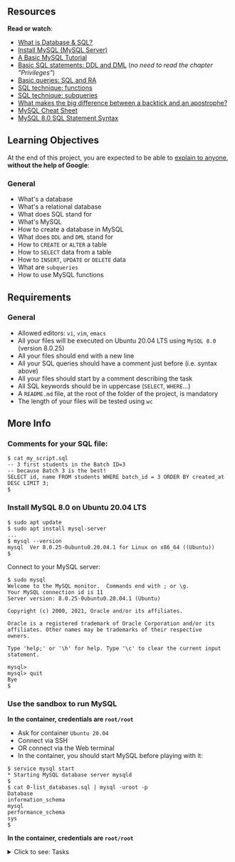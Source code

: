 # 

<p><img src="https://s3.eu-west-3.amazonaws.com/hbtn.intranet.project.files/holbertonschool-higher-level_programming+/272/rtcwz.jpg" alt="" loading='lazy' style="" /></p>

<h2>Resources</h2>

<p><strong>Read or watch</strong>:</p>

<ul>
<li><a href="/rltoken/jRAhwW4u4YvZtLtMGU2_6g" title="What is Database & SQL?" target="_blank">What is Database & SQL?</a> </li>
<li><a href="/rltoken/s3m_emsaSthyY041Wacgxg" title="Install MySQL (MySQL Server)" target="_blank">Install MySQL (MySQL Server)</a></li>
<li><a href="/rltoken/m_0RMf4RcC5NrHyjY1xN3w" title="A Basic MySQL Tutorial" target="_blank">A Basic MySQL Tutorial</a> </li>
<li><a href="/rltoken/-Qrnbp5eKmo7ajPDZekjfg" title="Basic SQL statements: DDL and DML" target="_blank">Basic SQL statements: DDL and DML</a> (<em>no need to read the chapter "Privileges"</em>)</li>
<li><a href="/rltoken/wXN5s1qexSTMh--NkTF1_w" title="Basic queries: SQL and RA" target="_blank">Basic queries: SQL and RA</a> </li>
<li><a href="/rltoken/7khGjnehvjHnqNZ9yizggg" title="SQL technique: functions" target="_blank">SQL technique: functions</a> </li>
<li><a href="/rltoken/xnJcopQTZyUke3LdAkOwow" title="SQL technique: subqueries" target="_blank">SQL technique: subqueries</a> </li>
<li><a href="/rltoken/QEr3XcBPhIR-E8NSSn1nzg" title="What makes the big difference between a backtick and an apostrophe?" target="_blank">What makes the big difference between a backtick and an apostrophe?</a> </li>
<li><a href="/rltoken/DGejihlnOkkNq-qJFM15MA" title="MySQL Cheat Sheet" target="_blank">MySQL Cheat Sheet</a> </li>
<li><a href="/rltoken/ePNUeloWxfiXwec7HeKe7Q" title="MySQL 8.0 SQL Statement Syntax" target="_blank">MySQL 8.0 SQL Statement Syntax</a> </li>
</ul>

<h2>Learning Objectives</h2>

<p>At the end of this project, you are expected to be able to <a href="/rltoken/6bUOgrGi5Yd_I65Jp9bAfg" title="explain to anyone" target="_blank">explain to anyone</a>, <strong>without the help of Google</strong>:</p>

<h3>General</h3>

<ul>
<li>What's a database</li>
<li>What's a relational database</li>
<li>What does SQL stand for</li>
<li>What's MySQL</li>
<li>How to create a database in MySQL</li>
<li>What does <code>DDL</code> and <code>DML</code> stand for</li>
<li>How to <code>CREATE</code> or <code>ALTER</code> a table</li>
<li>How to <code>SELECT</code> data from a table</li>
<li>How to <code>INSERT</code>, <code>UPDATE</code> or <code>DELETE</code> data</li>
<li>What are <code>subqueries</code></li>
<li>How to use MySQL functions</li>
</ul>

<h2>Requirements</h2>

<h3>General</h3>

<ul>
<li>Allowed editors: <code>vi</code>, <code>vim</code>, <code>emacs</code></li>
<li>All your files will be executed on Ubuntu 20.04 LTS using <code>MySQL 8.0</code> (version 8.0.25)</li>
<li>All your files should end with a new line</li>
<li>All your SQL queries should have a comment just before (i.e. syntax above)</li>
<li>All your files should start by a comment describing the task</li>
<li>All SQL keywords should be in uppercase (<code>SELECT</code>, <code>WHERE</code>&hellip;)</li>
<li>A <code>README.md</code> file, at the root of the folder of the project, is mandatory</li>
<li>The length of your files will be tested using <code>wc</code></li>
</ul>

<h2>More Info</h2>

<h3>Comments for your SQL file:</h3>

<pre><code>$ cat my_script.sql
-- 3 first students in the Batch ID=3
-- because Batch 3 is the best!
SELECT id, name FROM students WHERE batch_id = 3 ORDER BY created_at DESC LIMIT 3;
$
</code></pre>

<h3>Install MySQL 8.0 on Ubuntu 20.04 LTS</h3>

<pre><code>$ sudo apt update
$ sudo apt install mysql-server
...
$ mysql --version
mysql  Ver 8.0.25-0ubuntu0.20.04.1 for Linux on x86_64 ((Ubuntu))
$
</code></pre>

<p>Connect to your MySQL server:</p>

<pre><code>$ sudo mysql
Welcome to the MySQL monitor.  Commands end with ; or \g.
Your MySQL connection id is 11
Server version: 8.0.25-0ubuntu0.20.04.1 (Ubuntu)

Copyright (c) 2000, 2021, Oracle and/or its affiliates.

Oracle is a registered trademark of Oracle Corporation and/or its
affiliates. Other names may be trademarks of their respective
owners.

Type 'help;' or '\h' for help. Type '\c' to clear the current input statement.

mysql>
mysql> quit
Bye
$
</code></pre>

<h3>Use the sandbox to run MySQL</h3>

<p><strong>In the container, credentials are <code>root/root</code></strong></p>

<ul>
<li>Ask for container <code>Ubuntu 20.04</code></li>
<li>Connect via SSH</li>
<li>OR connect via the Web terminal</li>
<li>In the container, you should start MySQL before playing with it:</li>
</ul>

<pre><code>$ service mysql start
* Starting MySQL database server mysqld
$
$ cat 0-list_databases.sql | mysql -uroot -p
Database
information_schema
mysql
performance_schema
sys
$
</code></pre>

<p><strong>In the container, credentials are <code>root/root</code></strong></p>


<details>
<summary>Click to see: Tasks</summary>

<h3 class="panel-title">
0. List databases
</h3>

Write a script that lists all databases of your MySQL server.</p>

<pre><code>guillaume@ubuntu:~/$ cat 0-list_databases.sql | mysql -hlocalhost -uroot -p
Enter password:
Database
information_schema
mysql
performance_schema
sys
guillaume@ubuntu:~/$
</code></pre>

</div>

<div class="list-group">
<!-- Task URLs -->

<!-- Technical information -->
<div class="list-group-item">
<p><strong>Repo:</strong></p>
<ul>
<li>GitHub repository: <code>holbertonschool-higher_level_programming</code></li>
<li>Directory: <code>SQL_introduction</code></li>
<li>File: <code>0-list_databases.sql</code></li>
</ul>
</div>

<h3 class="panel-title">
1. Create a database
</h3>

Write a script that creates the database <code>hbtn_0c_0</code> in your MySQL server.</p>

<ul>
<li>If the database <code>hbtn_0c_0</code> already exists, your script should not fail</li>
<li>You are not allowed to use the <code>SELECT</code> or <code>SHOW</code> statements</li>
</ul>

<pre><code>guillaume@ubuntu:~/$ cat 1-create_database_if_missing.sql | mysql -hlocalhost -uroot -p
Enter password:
guillaume@ubuntu:~/$ cat 0-list_databases.sql | mysql -hlocalhost -uroot -p
Enter password:
Database
information_schema
hbtn_0c_0
mysql
performance_schema
guillaume@ubuntu:~/$ cat 1-create_database_if_missing.sql | mysql -hlocalhost -uroot -p
Enter password:
guillaume@ubuntu:~/$
</code></pre>

</div>

<div class="list-group">
<!-- Task URLs -->

<!-- Technical information -->
<div class="list-group-item">
<p><strong>Repo:</strong></p>
<ul>
<li>GitHub repository: <code>holbertonschool-higher_level_programming</code></li>
<li>Directory: <code>SQL_introduction</code></li>
<li>File: <code>1-create_database_if_missing.sql</code></li>
</ul>
</div>

<h3 class="panel-title">
2. Delete a database
</h3>

Write a script that deletes the database <code>hbtn_0c_0</code> in your MySQL server.</p>

<ul>
<li>If the database <code>hbtn_0c_0</code> doesn't exist, your script should not fail</li>
<li>You are not allowed to use the <code>SELECT</code> or <code>SHOW</code> statements</li>
</ul>

<pre><code>guillaume@ubuntu:~/$ cat 0-list_databases.sql | mysql -hlocalhost -uroot -p
Enter password:
Database
hbtn_0c_0
information_schema
mysql
performance_schema
sys
guillaume@ubuntu:~/$ cat 2-remove_database.sql | mysql -hlocalhost -uroot -p
Enter password:
guillaume@ubuntu:~/$ cat 0-list_databases.sql | mysql -hlocalhost -uroot -p
Enter password:
Database
information_schema
mysql
performance_schema
sys
guillaume@ubuntu:~/$
</code></pre>

</div>

<div class="list-group">
<!-- Task URLs -->

<!-- Technical information -->
<div class="list-group-item">
<p><strong>Repo:</strong></p>
<ul>
<li>GitHub repository: <code>holbertonschool-higher_level_programming</code></li>
<li>Directory: <code>SQL_introduction</code></li>
<li>File: <code>2-remove_database.sql</code></li>
</ul>
</div>

<h3 class="panel-title">
3. List tables
</h3>

Write a script that lists all the tables of a database in your MySQL server.</p>

<ul>
<li>The database name will be passed as argument of <code>mysql</code> command (in the following example: <code>mysql</code> is the name of the database)</li>
</ul>

<pre><code>guillaume@ubuntu:~/$ cat 3-list_tables.sql | mysql -hlocalhost -uroot -p mysql
Enter password:
Tables_in_mysql
columns_priv
component
db
default_roles
engine_cost
func
general_log
global_grants
gtid_executed
help_category
help_keyword
help_relation
help_topic
innodb_index_stats
innodb_table_stats
password_history
plugin
procs_priv
proxies_priv
replication_asynchronous_connection_failover
replication_asynchronous_connection_failover_managed
role_edges
server_cost
servers
slave_master_info
slave_relay_log_info
slave_worker_info
slow_log
tables_priv
time_zone
time_zone_leap_second
time_zone_name
time_zone_transition
time_zone_transition_type
user
guillaume@ubuntu:~/$
</code></pre>

</div>

<div class="list-group">
<!-- Task URLs -->

<!-- Technical information -->
<div class="list-group-item">
<p><strong>Repo:</strong></p>
<ul>
<li>GitHub repository: <code>holbertonschool-higher_level_programming</code></li>
<li>Directory: <code>SQL_introduction</code></li>
<li>File: <code>3-list_tables.sql</code></li>
</ul>
</div>

<h3 class="panel-title">
4. First table
</h3>

Write a script that creates a table called <code>first_table</code> in the current database in your MySQL server.</p>

<ul>
<li><code>first_table</code> description:

<ul>
<li><code>id</code> INT</li>
<li><code>name</code> VARCHAR(256)</li>
</ul></li>
<li>The database name will be passed as an argument of the <code>mysql</code> command</li>
<li>If the table <code>first_table</code> already exists, your script should not fail</li>
<li>You are not allowed to use the <code>SELECT</code> or <code>SHOW</code> statements</li>
</ul>

<pre><code>guillaume@ubuntu:~/$ cat 4-first_table.sql | mysql -hlocalhost -uroot -p hbtn_0c_0
Enter password:
guillaume@ubuntu:~/$ cat 3-list_tables.sql | mysql -hlocalhost -uroot -p hbtn_0c_0
Enter password:
Tables_in_hbtn_0c_0
first_table
guillaume@ubuntu:~/$
</code></pre>

</div>

<div class="list-group">
<!-- Task URLs -->

<!-- Technical information -->
<div class="list-group-item">
<p><strong>Repo:</strong></p>
<ul>
<li>GitHub repository: <code>holbertonschool-higher_level_programming</code></li>
<li>Directory: <code>SQL_introduction</code></li>
<li>File: <code>4-first_table.sql</code></li>
</ul>
</div>

<h3 class="panel-title">
5. Full description
</h3>

Write a script that prints the following description of the table <code>first_table</code> from the database <code>hbtn_0c_0</code> in your MySQL server.</p>

<ul>
<li>The database name will be passed as an argument of the <code>mysql</code> command</li>
<li>You are not allowed to use the <code>DESCRIBE</code> or <code>EXPLAIN</code> statements</li>
</ul>

<pre><code>guillaume@ubuntu:~/$ cat 5-full_table.sql | mysql -hlocalhost -uroot -p hbtn_0c_0
Enter password:
Table   Create Table
first_table     CREATE TABLE `first_table` (\n  `id` int DEFAULT NULL,\n  `name` varchar(256) DEFAULT NULL\n) ENGINE=InnoDB DEFAULT CHARSET=utf8mb4 COLLATE=utf8mb4_0900_ai_ci
guillaume@ubuntu:~/$
</code></pre>

</div>

<div class="list-group">
<!-- Task URLs -->

<!-- Technical information -->
<div class="list-group-item">
<p><strong>Repo:</strong></p>
<ul>
<li>GitHub repository: <code>holbertonschool-higher_level_programming</code></li>
<li>Directory: <code>SQL_introduction</code></li>
<li>File: <code>5-full_table.sql</code></li>
</ul>
</div>

<h3 class="panel-title">
6. List all in table
</h3>

Write a script that lists all rows of the table <code>first_table</code> from the database <code>hbtn_0c_0</code> in your MySQL server.</p>

<ul>
<li>All fields should be printed</li>
<li>The database name will be passed as an argument of the <code>mysql</code> command</li>
</ul>

<pre><code>guillaume@ubuntu:~/$ cat 6-list_values.sql | mysql -hlocalhost -uroot -p hbtn_0c_0
Enter password:
guillaume@ubuntu:~/$
</code></pre>

</div>

<div class="list-group">
<!-- Task URLs -->

<!-- Technical information -->
<div class="list-group-item">
<p><strong>Repo:</strong></p>
<ul>
<li>GitHub repository: <code>holbertonschool-higher_level_programming</code></li>
<li>Directory: <code>SQL_introduction</code></li>
<li>File: <code>6-list_values.sql</code></li>
</ul>
</div>

<h3 class="panel-title">
7. First add
</h3>

Write a script that inserts a new row in the table <code>first_table</code> (database <code>hbtn_0c_0</code>) in your MySQL server.</p>

<ul>
<li>New row:

<ul>
<li><code>id</code> = <code>89</code></li>
<li><code>name</code> = <code>Best School</code></li>
</ul></li>
<li>The database name will be passed as an argument of the <code>mysql</code> command</li>
</ul>

<pre><code>guillaume@ubuntu:~/$ cat 7-insert_value.sql | mysql -hlocalhost -uroot -p hbtn_0c_0
Enter password:
guillaume@ubuntu:~/$ cat 6-list_values.sql | mysql -hlocalhost -uroot -p hbtn_0c_0
Enter password:
id  name
89  Best School
guillaume@ubuntu:~/$ cat 7-insert_value.sql | mysql -hlocalhost -uroot -p hbtn_0c_0
Enter password:
guillaume@ubuntu:~/$ cat 7-insert_value.sql | mysql -hlocalhost -uroot -p hbtn_0c_0
Enter password:
guillaume@ubuntu:~/$ cat 6-list_values.sql | mysql -hlocalhost -uroot -p hbtn_0c_0
Enter password:
id  name
89  Best School
89  Best School
89  Best School
guillaume@ubuntu:~/$
</code></pre>

</div>

<div class="list-group">
<!-- Task URLs -->

<!-- Technical information -->
<div class="list-group-item">
<p><strong>Repo:</strong></p>
<ul>
<li>GitHub repository: <code>holbertonschool-higher_level_programming</code></li>
<li>Directory: <code>SQL_introduction</code></li>
<li>File: <code>7-insert_value.sql</code></li>
</ul>
</div>

<h3 class="panel-title">
8. Count 89
</h3>

Write a script that displays the number of records with <code>id = 89</code> in the table <code>first_table</code> of the database <code>hbtn_0c_0</code> in your MySQL server.</p>

<ul>
<li>The database name will be passed as an argument of the <code>mysql</code> command</li>
</ul>

<pre><code>guillaume@ubuntu:~/$ cat 8-count_89.sql | mysql -hlocalhost -uroot -p hbtn_0c_0 | tail -1
Enter password:
3
guillaume@ubuntu:~/$
</code></pre>

</div>

<div class="list-group">
<!-- Task URLs -->

<!-- Technical information -->
<div class="list-group-item">
<p><strong>Repo:</strong></p>
<ul>
<li>GitHub repository: <code>holbertonschool-higher_level_programming</code></li>
<li>Directory: <code>SQL_introduction</code></li>
<li>File: <code>8-count_89.sql</code></li>
</ul>
</div>

<h3 class="panel-title">
9. Full creation
</h3>

Write a script that creates a table <code>second_table</code> in the database <code>hbtn_0c_0</code> in your MySQL server and add multiples rows.</p>

<ul>
<li><code>second_table</code> description:

<ul>
<li><code>id</code> INT</li>
<li><code>name</code> VARCHAR(256)</li>
<li><code>score</code> INT</li>
</ul></li>
<li>The database name will be passed as an argument to the <code>mysql</code> command</li>
<li>If the table <code>second_table</code> already exists, your script should not fail</li>
<li>You are not allowed to use the <code>SELECT</code> and <code>SHOW</code> statements</li>
<li>Your script should create these records:

<ul>
<li><code>id</code> = 1, <code>name</code> = "John", <code>score</code> = 10</li>
<li><code>id</code> = 2, <code>name</code> = "Alex", <code>score</code> = 3</li>
<li><code>id</code> = 3, <code>name</code> = "Bob", <code>score</code> = 14</li>
<li><code>id</code> = 4, <code>name</code> = "George", <code>score</code> = 8</li>
</ul></li>
</ul>

<pre><code>guillaume@ubuntu:~/$ cat 9-full_creation.sql | mysql -hlocalhost -uroot -p hbtn_0c_0
Enter password:
guillaume@ubuntu:~/$
</code></pre>

</div>

<div class="list-group">
<!-- Task URLs -->

<!-- Technical information -->
<div class="list-group-item">
<p><strong>Repo:</strong></p>
<ul>
<li>GitHub repository: <code>holbertonschool-higher_level_programming</code></li>
<li>Directory: <code>SQL_introduction</code></li>
<li>File: <code>9-full_creation.sql</code></li>
</ul>
</div>

<h3 class="panel-title">
10. List by best
</h3>

Write a script that lists all records of the table <code>second_table</code> of the database <code>hbtn_0c_0</code> in your MySQL server.</p>

<ul>
<li>Results should display both the score and the name (in this order)</li>
<li>Records should be ordered by score (top first) </li>
<li>The database name will be passed as an argument of the <code>mysql</code> command</li>
</ul>

<pre><code>guillaume@ubuntu:~/$ cat 10-top_score.sql | mysql -hlocalhost -uroot -p hbtn_0c_0
Enter password:
score   name
14  Bob
10  John
8   George
3   Alex
guillaume@ubuntu:~/$
</code></pre>

</div>

<div class="list-group">
<!-- Task URLs -->

<!-- Technical information -->
<div class="list-group-item">
<p><strong>Repo:</strong></p>
<ul>
<li>GitHub repository: <code>holbertonschool-higher_level_programming</code></li>
<li>Directory: <code>SQL_introduction</code></li>
<li>File: <code>10-top_score.sql</code></li>
</ul>
</div>

<h3 class="panel-title">
11. Select the best
</h3>

Write a script that lists all records with a <code>score >= 10</code> in the table <code>second_table</code> of the database <code>hbtn_0c_0</code> in your MySQL server.</p>

<ul>
<li>Results should display both the score and the name (in this order)</li>
<li>Records should be ordered by score (top first)</li>
<li>The database name will be passed as an argument of the <code>mysql</code> command</li>
</ul>

<pre><code>guillaume@ubuntu:~/$ cat 11-best_score.sql | mysql -hlocalhost -uroot -p hbtn_0c_0
Enter password:
score   name
14  Bob
10  John
guillaume@ubuntu:~/$
</code></pre>

</div>

<div class="list-group">
<!-- Task URLs -->

<!-- Technical information -->
<div class="list-group-item">
<p><strong>Repo:</strong></p>
<ul>
<li>GitHub repository: <code>holbertonschool-higher_level_programming</code></li>
<li>Directory: <code>SQL_introduction</code></li>
<li>File: <code>11-best_score.sql</code></li>
</ul>
</div>

<h3 class="panel-title">
12. Cheating is bad
</h3>

Write a script that updates the score of Bob to <code>10</code> in the table <code>second_table</code>.</p>

<ul>
<li>You are not allowed to use Bob's id value, only the <code>name</code> field</li>
<li>The database name will be passed as an argument of the <code>mysql</code> command</li>
</ul>

<pre><code>guillaume@ubuntu:~/$ cat 12-no_cheating.sql | mysql -hlocalhost -uroot -p hbtn_0c_0
Enter password:
guillaume@ubuntu:~/$ cat 10-top_score.sql | mysql -hlocalhost -uroot -p hbtn_0c_0
Enter password:
score   name
10  John
10  Bob
8   George
3   Alex
guillaume@ubuntu:~/$
</code></pre>

</div>

<div class="list-group">
<!-- Task URLs -->

<!-- Technical information -->
<div class="list-group-item">
<p><strong>Repo:</strong></p>
<ul>
<li>GitHub repository: <code>holbertonschool-higher_level_programming</code></li>
<li>Directory: <code>SQL_introduction</code></li>
<li>File: <code>12-no_cheating.sql</code></li>
</ul>
</div>

<h3 class="panel-title">
13. Score too low
</h3>

Write a script that removes all records with a <code>score <= 5</code> in the table <code>second_table</code> of the database <code>hbtn_0c_0</code> in your MySQL server.</p>

<ul>
<li>The database name will be passed as an argument of the <code>mysql</code> command</li>
</ul>

<pre><code>guillaume@ubuntu:~/$ cat 13-change_class.sql | mysql -hlocalhost -uroot -p hbtn_0c_0
Enter password:
guillaume@ubuntu:~/$ cat 10-top_score.sql | mysql -hlocalhost -uroot -p hbtn_0c_0
Enter password:
score   name
10  John
10  Bob
8   George
guillaume@ubuntu:~/$
</code></pre>

</div>

<div class="list-group">
<!-- Task URLs -->

<!-- Technical information -->
<div class="list-group-item">
<p><strong>Repo:</strong></p>
<ul>
<li>GitHub repository: <code>holbertonschool-higher_level_programming</code></li>
<li>Directory: <code>SQL_introduction</code></li>
<li>File: <code>13-change_class.sql</code></li>
</ul>
</div>

<h3 class="panel-title">
14. Average
</h3>

Write a script that computes the score average of all records in the table <code>second_table</code> of the database <code>hbtn_0c_0</code> in your MySQL server.</p>

<ul>
<li>The result column name should be <code>average</code></li>
<li>The database name will be passed as an argument of the <code>mysql</code> command</li>
</ul>

<pre><code>guillaume@ubuntu:~/$ cat 14-average.sql | mysql -hlocalhost -uroot -p hbtn_0c_0
Enter password:
average
9.3333
guillaume@ubuntu:~/$
</code></pre>

</div>

<div class="list-group">
<!-- Task URLs -->

<!-- Technical information -->
<div class="list-group-item">
<p><strong>Repo:</strong></p>
<ul>
<li>GitHub repository: <code>holbertonschool-higher_level_programming</code></li>
<li>Directory: <code>SQL_introduction</code></li>
<li>File: <code>14-average.sql</code></li>
</ul>
</div>

<h3 class="panel-title">
15. Number by score
</h3>

Write a script that lists the number of records with the same score in the table <code>second_table</code> of the database <code>hbtn_0c_0</code> in your MySQL server.</p>

<ul>
<li>The result should display:

<ul>
<li>the <code>score</code></li>
<li>the number of records for this <code>score</code> with the label <code>number</code></li>
</ul></li>
<li>The list should be sorted by the number of records (descending)</li>
<li>The database name will be passed as an argument to the <code>mysql</code> command</li>
</ul>

<pre><code>guillaume@ubuntu:~/$ cat 15-groups.sql | mysql -hlocalhost -uroot -p hbtn_0c_0
Enter password:
score   number
10  2
8   1
guillaume@ubuntu:~/$
</code></pre>

</div>

<div class="list-group">
<!-- Task URLs -->

<!-- Technical information -->
<div class="list-group-item">
<p><strong>Repo:</strong></p>
<ul>
<li>GitHub repository: <code>holbertonschool-higher_level_programming</code></li>
<li>Directory: <code>SQL_introduction</code></li>
<li>File: <code>15-groups.sql</code></li>
</ul>
</div>

<h3 class="panel-title">
16. Say my name
</h3>

Write a script that lists all records of the table <code>second_table</code> of the database <code>hbtn_0c_0</code> in your MySQL server.</p>

<ul>
<li>Don't list rows without a <code>name</code> value</li>
<li>Results should display the score and the name (in this order)</li>
<li>Records should be listed by descending score </li>
<li>The database name will be passed as an argument to the <code>mysql</code> command</li>
</ul>

<p>In this example, new data have been added to the table <code>second_table</code>.</p>

<pre><code>guillaume@ubuntu:~/$ cat 16-no_link.sql | mysql -hlocalhost -uroot -p hbtn_0c_0
Enter password:
score   name
18  Aria
12  Aria
10  John
10  Bob
guillaume@ubuntu:~/$
</code></pre>

</div>

<div class="list-group">
<!-- Task URLs -->

<!-- Technical information -->
<div class="list-group-item">
<p><strong>Repo:</strong></p>
<ul>
<li>GitHub repository: <code>holbertonschool-higher_level_programming</code></li>
<li>Directory: <code>SQL_introduction</code></li>
<li>File: <code>16-no_link.sql</code></li>
</ul>
</div>

</details>
